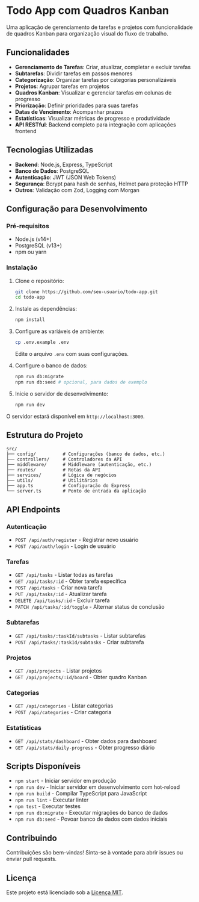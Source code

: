 # Todo App com Quadros Kanban

Uma aplicação de gerenciamento de tarefas e projetos com funcionalidade de quadros Kanban para organização visual do fluxo de trabalho.

## Funcionalidades

- **Gerenciamento de Tarefas**: Criar, atualizar, completar e excluir tarefas
- **Subtarefas**: Dividir tarefas em passos menores
- **Categorização**: Organizar tarefas por categorias personalizáveis
- **Projetos**: Agrupar tarefas em projetos
- **Quadros Kanban**: Visualizar e gerenciar tarefas em colunas de progresso
- **Priorização**: Definir prioridades para suas tarefas
- **Datas de Vencimento**: Acompanhar prazos
- **Estatísticas**: Visualizar métricas de progresso e produtividade
- **API RESTful**: Backend completo para integração com aplicações frontend

## Tecnologias Utilizadas

- **Backend**: Node.js, Express, TypeScript
- **Banco de Dados**: PostgreSQL
- **Autenticação**: JWT (JSON Web Tokens)
- **Segurança**: Bcrypt para hash de senhas, Helmet para proteção HTTP
- **Outros**: Validação com Zod, Logging com Morgan

## Configuração para Desenvolvimento

### Pré-requisitos

- Node.js (v14+)
- PostgreSQL (v13+)
- npm ou yarn

### Instalação

1. Clone o repositório:
   ```bash
   git clone https://github.com/seu-usuario/todo-app.git
   cd todo-app
   ```

2. Instale as dependências:
   ```bash
   npm install
   ```

3. Configure as variáveis de ambiente:
   ```bash
   cp .env.example .env
   ```
   Edite o arquivo `.env` com suas configurações.

4. Configure o banco de dados:
   ```bash
   npm run db:migrate
   npm run db:seed # opcional, para dados de exemplo
   ```

5. Inicie o servidor de desenvolvimento:
   ```bash
   npm run dev
   ```

O servidor estará disponível em `http://localhost:3000`.

## Estrutura do Projeto

```
src/
├── config/          # Configurações (banco de dados, etc.)
├── controllers/     # Controladores da API
├── middleware/      # Middleware (autenticação, etc.)
├── routes/          # Rotas da API
├── services/        # Lógica de negócios
├── utils/           # Utilitários
├── app.ts           # Configuração do Express
└── server.ts        # Ponto de entrada da aplicação
```

## API Endpoints

### Autenticação
- `POST /api/auth/register` - Registrar novo usuário
- `POST /api/auth/login` - Login de usuário

### Tarefas
- `GET /api/tasks` - Listar todas as tarefas
- `GET /api/tasks/:id` - Obter tarefa específica
- `POST /api/tasks` - Criar nova tarefa
- `PUT /api/tasks/:id` - Atualizar tarefa
- `DELETE /api/tasks/:id` - Excluir tarefa
- `PATCH /api/tasks/:id/toggle` - Alternar status de conclusão

### Subtarefas
- `GET /api/tasks/:taskId/subtasks` - Listar subtarefas
- `POST /api/tasks/:taskId/subtasks` - Criar subtarefa

### Projetos
- `GET /api/projects` - Listar projetos
- `GET /api/projects/:id/board` - Obter quadro Kanban

### Categorias
- `GET /api/categories` - Listar categorias
- `POST /api/categories` - Criar categoria

### Estatísticas
- `GET /api/stats/dashboard` - Obter dados para dashboard
- `GET /api/stats/daily-progress` - Obter progresso diário

## Scripts Disponíveis

- `npm start` - Iniciar servidor em produção
- `npm run dev` - Iniciar servidor em desenvolvimento com hot-reload
- `npm run build` - Compilar TypeScript para JavaScript
- `npm run lint` - Executar linter
- `npm test` - Executar testes
- `npm run db:migrate` - Executar migrações do banco de dados
- `npm run db:seed` - Povoar banco de dados com dados iniciais

## Contribuindo

Contribuições são bem-vindas! Sinta-se à vontade para abrir issues ou enviar pull requests.

## Licença

Este projeto está licenciado sob a [Licença MIT](LICENSE).
